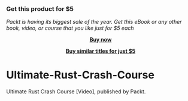 
### Get this product for $5

<i>Packt is having its biggest sale of the year. Get this eBook or any other book, video, or course that you like just for $5 each</i>


<b><p align='center'>[Buy now](https://packt.link/9781800563902)</p></b>


<b><p align='center'>[Buy similar titles for just $5](https://subscription.packtpub.com/search)</p></b>


# Ultimate-Rust-Crash-Course
Ultimate Rust Crash Course [Video], published by Packt.
